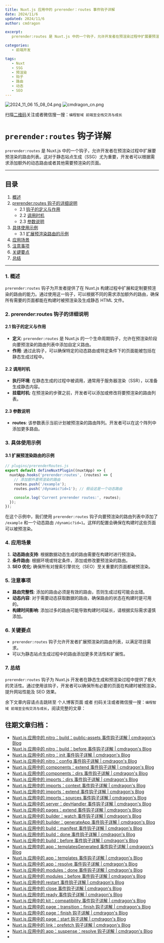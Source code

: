 ```yaml
---
title: Nuxt.js 应用中的 prerender：routes 事件钩子详解
date: 2024/11/6
updated: 2024/11/6
author: cmdragon

excerpt:
   prerender:routes 是 Nuxt.js 中的一个钩子，允许开发者在预渲染过程中扩展要预渲染的路由列表。这对于静态站点生成（SSG）尤为重要，开发者可以根据需求添加额外的动态路由或者其他需要预渲染的页面。

categories:
   - 前端开发

tags:
   - Nuxt
   - SSG
   - 预渲染
   - 钩子
   - 路由
   - 动态
   - SEO
---
```


<img src="https://static.cmdragon.cn/blog/images/2024_11_06 15_08_04.png@blog" title="2024_11_06 15_08_04.png" alt="2024_11_06 15_08_04.png"/>

<img src="https://static.cmdragon.cn/blog/images/cmdragon_cn.png" title="cmdragon_cn.png" alt="cmdragon_cn.png"/>


扫描[二维码](https://static.cmdragon.cn/blog/images/cmdragon_cn.png)关注或者微信搜一搜：`编程智域 前端至全栈交流与成长`

# `prerender:routes` 钩子详解

`prerender:routes` 是 Nuxt.js 中的一个钩子，允许开发者在预渲染过程中扩展要预渲染的路由列表。这对于静态站点生成（SSG）尤为重要，开发者可以根据需求添加额外的动态路由或者其他需要预渲染的页面。

---

## 目录

1. [概述](#1-概述)
2. [prerender:routes 钩子的详细说明](#2-prerenderroutes-钩子的详细说明)
   - 2.1 [钩子的定义与作用](#21-钩子的定义与作用)
   - 2.2 [调用时机](#22-调用时机)
   - 2.3 [参数说明](#23-参数说明)
3. [具体使用示例](#3-具体使用示例)
   - 3.1 [扩展预渲染路由的示例](#31-扩展预渲染路由的示例)
4. [应用场景](#4-应用场景)
5. [注意事项](#5-注意事项)
6. [关键要点](#6-关键要点)
7. [总结](#7-总结)

---

### 1. 概述

`prerender:routes` 钩子为开发者提供了在 Nuxt.js 构建过程中扩展和定制要预渲染的路由的能力。通过使用这一钩子，可以根据不同的需求添加额外的路由，确保所有需要的页面都能在构建时被预渲染及生成静态 HTML 文件。

### 2. prerender:routes 钩子的详细说明

#### 2.1 钩子的定义与作用

- **定义**: `prerender:routes` 是 Nuxt.js 的一个生命周期钩子，允许在预渲染阶段向要预渲染的路由列表中添加自定义路由。
- **作用**: 通过此钩子，可以确保特定的动态路由或特定条件下的页面能被包括在静态生成过程中。

#### 2.2 调用时机

- **执行环境**: 在静态生成的过程中被调用，通常用于服务器渲染（SSR），以准备生成静态内容。
- **挂载时机**: 在预渲染的步骤之前，开发者可以添加或修改将要预渲染的路由列表。

#### 2.3 参数说明

- **routes**: 该参数表示当前计划被预渲染的路由阵列。开发者可以在这个阵列中添加更多路由。

### 3. 具体使用示例

#### 3.1 扩展预渲染路由的示例

```javascript
// plugins/prerenderRoutes.js
export default defineNuxtPlugin((nuxtApp) => {
  nuxtApp.hooks('prerender:routes', (routes) => {
    // 添加额外要预渲染的路由
    routes.push('/example');
    routes.push('/dynamic?id=1'); // 假设这是一个动态路由

    console.log('Current prerender routes:', routes);
  });
});
```

在这个示例中，我们使用 `prerender:routes` 钩子向要预渲染的路由列表中添加了 `/example` 和一个动态路由 `/dynamic?id=1`。这样的配置会确保在构建时这些页面可以被预渲染。

### 4. 应用场景

1. **动态路由支持**: 根据数据动态生成的路由需要在构建时进行预渲染。
2. **条件路由**: 根据环境或特定条件，添加或修改要预渲染的路由。
3. **SEO 优化**: 确保所有对搜索引擎优化（SEO）至关重要的页面都被预渲染。

### 5. 注意事项

- **路由完整性**: 添加的路由必须是有效的路由，否则生成过程可能会出错。
- **动态内容**: 对于需要动态获取数据的路由，确保路由的状态在构建时是可用的。
- **构建时间影响**: 添加过多的路由可能导致构建时间延长，请根据实际需求谨慎添加。

### 6. 关键要点

- `prerender:routes` 钩子允许开发者扩展预渲染的路由列表，以满足项目需求。
- 可以为静态站点生成过程中的路由添加更多灵活性和扩展性。

### 7. 总结

`prerender:routes` 钩子为 Nuxt.js 开发者在静态生成和预渲染过程中提供了极大的灵活性。通过使用该钩子，开发者可以确保所有必要的页面在构建时被预渲染，提升网站性能及 SEO 效果。

余下文章内容请点击跳转至 个人博客页面 或者 扫码关注或者微信搜一搜：`编程智域 前端至全栈交流与成长`，阅读完整的文章：

## 往期文章归档：

- [Nuxt.js 应用中的 nitro：build：public-assets 事件钩子详解 | cmdragon's Blog](https://blog.cmdragon.cn/posts/e3ab63fec9ce/)
- [Nuxt.js 应用中的 nitro：build：before 事件钩子详解 | cmdragon's Blog](https://blog.cmdragon.cn/posts/1c70713c402c/)
- [Nuxt.js 应用中的 nitro：init 事件钩子详解 | cmdragon's Blog](https://blog.cmdragon.cn/posts/8122bb43e5c6/)
- [Nuxt.js 应用中的 nitro：config 事件钩子详解 | cmdragon's Blog](https://blog.cmdragon.cn/posts/61ef115005d4/)
- [Nuxt.js 应用中的 components：extend 事件钩子详解 | cmdragon's Blog](https://blog.cmdragon.cn/posts/f1df4f41c9a9/)
- [Nuxt.js 应用中的 components：dirs 事件钩子详解 | cmdragon's Blog](https://blog.cmdragon.cn/posts/0f896139298c/)
- [Nuxt.js 应用中的 imports：dirs 事件钩子详解 | cmdragon's Blog](https://blog.cmdragon.cn/posts/ddb970c3c508/)
- [Nuxt.js 应用中的 imports：context 事件钩子详解 | cmdragon's Blog](https://blog.cmdragon.cn/posts/95d21c3b16f6/)
- [Nuxt.js 应用中的 imports：extend 事件钩子详解 | cmdragon's Blog](https://blog.cmdragon.cn/posts/002d9daf4c46/)
- [Nuxt.js 应用中的 imports：sources 事件钩子详解 | cmdragon's Blog](https://blog.cmdragon.cn/posts/f4858dcadca1/)
- [Nuxt.js 应用中的 server：devHandler 事件钩子详解 | cmdragon's Blog](https://blog.cmdragon.cn/posts/801ed4ce0612/)
- [Nuxt.js 应用中的 pages：extend 事件钩子详解 | cmdragon's Blog](https://blog.cmdragon.cn/posts/83af28e7c789/)
- [Nuxt.js 应用中的 builder：watch 事件钩子详解 | cmdragon's Blog](https://blog.cmdragon.cn/posts/fa5b7db36d2d/)
- [Nuxt.js 应用中的 builder：generateApp 事件钩子详解 | cmdragon's Blog](https://blog.cmdragon.cn/posts/adc96aee3b3c/)
- [Nuxt.js 应用中的 build：manifest 事件钩子详解 | cmdragon's Blog](https://blog.cmdragon.cn/posts/523de9001247/)
- [Nuxt.js 应用中的 build：done 事件钩子详解 | cmdragon's Blog](https://blog.cmdragon.cn/posts/41dece9c782c/)
- [Nuxt.js 应用中的 build：before 事件钩子详解 | cmdragon's Blog](https://blog.cmdragon.cn/posts/eb2bd3bbfab8/)
- [Nuxt.js 应用中的 app：templatesGenerated 事件钩子详解 | cmdragon's Blog](https://blog.cmdragon.cn/posts/b76b5d553a8b/)
- [Nuxt.js 应用中的 app：templates 事件钩子详解 | cmdragon's Blog](https://blog.cmdragon.cn/posts/ace6c53275c4/)
- [Nuxt.js 应用中的 app：resolve 事件钩子详解 | cmdragon's Blog](https://blog.cmdragon.cn/posts/9ea12f07cc2a/)
- [Nuxt.js 应用中的 modules：done 事件钩子详解 | cmdragon's Blog](https://blog.cmdragon.cn/posts/397fbad66fab/)
- [Nuxt.js 应用中的 modules：before 事件钩子详解 | cmdragon's Blog](https://blog.cmdragon.cn/posts/5b5669bca701/)
- [Nuxt.js 应用中的 restart 事件钩子详解 | cmdragon's Blog](https://blog.cmdragon.cn/posts/25888bf37a0f/)
- [Nuxt.js 应用中的 close 事件钩子详解 | cmdragon's Blog](https://blog.cmdragon.cn/posts/ec1665a791a5/)
- [Nuxt.js 应用中的 ready 事件钩子详解 | cmdragon's Blog](https://blog.cmdragon.cn/posts/37d771762c8f/)
- [Nuxt.js 应用中的 kit：compatibility 事件钩子详解 | cmdragon's Blog](https://blog.cmdragon.cn/posts/52224e8e71ec/)
- [Nuxt.js 应用中的 page：transition：finish 钩子详解 | cmdragon's Blog](https://blog.cmdragon.cn/posts/80acaed2b809/)
- [Nuxt.js 应用中的 page：finish 钩子详解 | cmdragon's Blog](https://blog.cmdragon.cn/posts/2e422732f13a/)
- [Nuxt.js 应用中的 page：start 钩子详解 | cmdragon's Blog](https://blog.cmdragon.cn/posts/9876204f1a7b/)
- [Nuxt.js 应用中的 link：prefetch 钩子详解 | cmdragon's Blog](https://blog.cmdragon.cn/posts/3821d8f8b93e/)
- [Nuxt.js 应用中的 app：suspense：resolve 钩子详解 | cmdragon's Blog](https://blog.cmdragon.cn/posts/aca9f9d7692b/)
-



